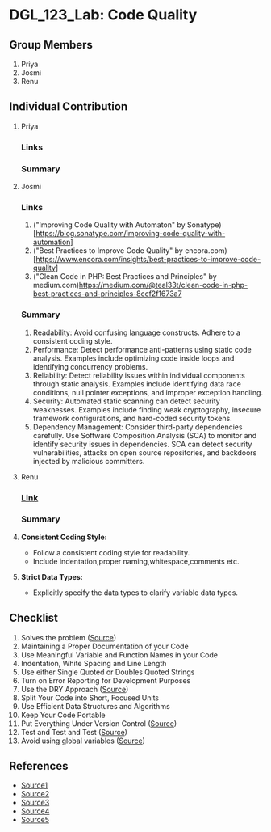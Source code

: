 # DGL_123_Lab: Code Quality

## Group Members
1. Priya
2. Josmi
3. Renu

## Individual Contribution
1. Priya
   ### Links
   ### Summary
2. Josmi
   ### Links
   1. ("Improving Code Quality with Automaton" by Sonatype)[https://blog.sonatype.com/improving-code-quality-with-automation]
   2. ("Best Practices to Improve Code Quality" by encora.com)[https://www.encora.com/insights/best-practices-to-improve-code-quality]
   3. ("Clean Code in PHP: Best Practices and Principles" by medium.com)https://medium.com/@teal33t/clean-code-in-php-best-practices-and-principles-8ccf2f1673a7
   ### Summary
     1. Readability:
         Avoid confusing language constructs.
         Adhere to a consistent coding style.
     2. Performance:
         Detect performance anti-patterns using static code analysis.
         Examples include optimizing code inside loops and identifying concurrency problems.
     3. Reliability:
         Detect reliability issues within individual components through static analysis.
         Examples include identifying data race conditions, null pointer exceptions, and improper exception handling.
     4. Security:
         Automated static scanning can detect security weaknesses.
         Examples include finding weak cryptography, insecure framework configurations, and hard-coded security tokens.
     5. Dependency Management:
         Consider third-party dependencies carefully.
         Use Software Composition Analysis (SCA) to monitor and identify security issues in dependencies.
         SCA can detect security vulnerabilities, attacks on open source repositories, and backdoors injected by malicious committers.
5. Renu
   ### [Link](https://www.linkedin.com/pulse/php-best-practices-tips-samuel-john/)
   ### Summary

1. **Consistent Coding Style:**
   - Follow a consistent coding style for readability.
   - Include indentation,proper naming,whitespace,comments etc.

2. **Strict Data Types:**
   - Explicitly specify the data types to clarify variable data types.


## Checklist
1.	Solves the problem
([Source](https://keyholesoftware.com/writing-quality-code-practicing-make-it-work-make-it-right-make-it-fast/))
2.	Maintaining a Proper Documentation of your Code
3.	Use Meaningful Variable and Function Names in your Code
4.	Indentation, White Spacing and Line Length
5.	Use either Single Quoted or Doubles Quoted Strings
6.	Turn on Error Reporting for Development Purposes
7.	Use the DRY Approach
([Source](https://corephp.com/php-best-practices-that-you-must-follow/))
8.	Split Your Code into Short, Focused Units
9.	Use Efficient Data Structures and Algorithms
10.	Keep Your Code Portable
11.	Put Everything Under Version Control
([Source](https://www.informit.com/articles/article.aspx?p=2223710))
12.	Test and Test and Test
([Source](https://www.encora.com/insights/best-practices-to-improve-code-quality))
13.	Avoid using global variables
([Source](https://www.linkedin.com/pulse/php-best-practices-tips-samuel-john/))


## References
- [Source1](https://keyholesoftware.com/writing-quality-code-practicing-make-it-work-make-it-right-make-it-fast/)
- [Source2](https://corephp.com/php-best-practices-that-you-must-follow/)
- [Source3](https://www.informit.com/articles/article.aspx?p=2223710)
- [Source4](https://www.encora.com/insights/best-practices-to-improve-code-quality)
- [Source5](https://www.linkedin.com/pulse/php-best-practices-tips-samuel-john/)
  
